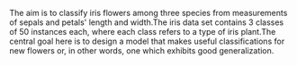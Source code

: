 The aim is to classify iris flowers among three species from measurements of sepals and petals' length and width.The iris data set contains 3 classes of 50 instances each, where each class refers to a type of iris plant.The central goal here is to design a model that makes useful classifications for new flowers or, in other words, one which exhibits good generalization.
